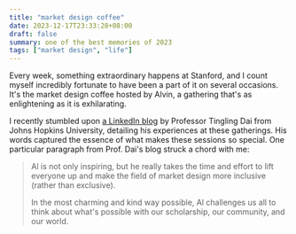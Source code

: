 ```yaml
---
title: "market design coffee"
date: 2023-12-17T23:33:28+08:00
draft: false
summary: one of the best memories of 2023
tags: ["market design", "life"]
---
```


Every week, something extraordinary happens at Stanford, and I count myself incredibly fortunate to have been a part of it on several occasions. It's the market design coffee hosted by Alvin, a gathering that's as enlightening as it is exhilarating.

I recently stumbled upon [a LinkedIn blog](https://www.linkedin.com/posts/tinglong_i-had-the-honor-of-spending-one-hour-with-activity-7136425246017884160-Xw_P?utm_source=share&utm_medium=member_desktop) by Professor Tingling Dai from Johns Hopkins University, detailing his experiences at these gatherings. His words captured the essence of what makes these sessions so special. One particular paragraph from Prof. Dai's blog struck a chord with me:

> Al is not only inspiring, but he really takes the time and effort to lift everyone up and make the field of market design more inclusive (rather than exclusive).
>
> In the most charming and kind way possible, Al challenges us all to think about what's possible with our scholarship, our community, and our world.
